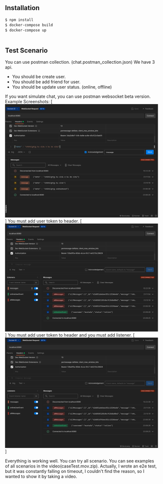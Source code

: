 
## Installation

```bash
$ npm install
$ docker-compose build
$ docker-compose up
 
```

## Test Scenario
You can use postman collection. (chat.postman_collection.json)
We have 3 api.
- You  should be create user.
- You should be add friend for user.
- You should be update user status. (online, offline)

If you want simulate chat, you can use postman websocket beta version.
Example Screenshots:
[![](screenshot/screenshot_2.png)]
You must add  user token to header.
[![](screenshot/screenshot_1.png)]
You must add  user token to header and you must add listener.
[![](screenshot/screenshot_3.png)]

Everything is working well. You can try all scenario.
You can see examples of all scenarios in the video(caseTest.mov.zip). Actually, I wrote an e2e test, but it was constantly falling on timeout, I couldn't find the reason, so I wanted to show it by taking a video.


